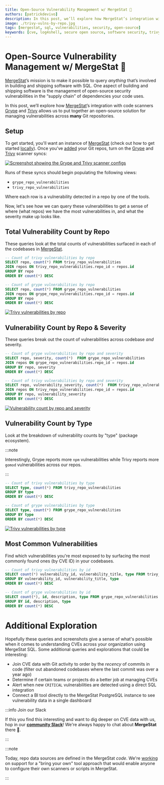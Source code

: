```yaml
---
title: Open-Source Vulnerability Management w/ MergeStat 🔎
authors: [patrickdevivo]
description: In this post, we’ll explore how MergeStat’s integration with code scanners Grype and Trivy allows us to put together an open-source solution for managing vulnerabilities across many Git repositories.
image: ./trivy-vulns-by-repo.jpg
tags: [mergestat, sql, vulnerabilities, security, open-source]
keywords: [cve, log4shell, secure open source, software security, trivy, trivy scan, grype, grype scan]
---
```


# Open-Source Vulnerability Management w/ MergeStat 🔎

[MergeStat](https://www.mergestat.com/)’s mission is to make it possible to query *anything* that’s involved in building and shipping software with SQL.
One aspect of building and shipping software is the management of open-source security vulnerabilities in the “supply chain” of dependencies your code uses.

In this post, we’ll explore how [MergeStat](https://github.com/mergestat/mergestat)’s integration with code scanners [Grype](https://github.com/anchore/grype) and [Trivy](https://github.com/aquasecurity/trivy) allows us to put together an open-source solution for managing vulnerabilities across **many** Git repositories.

## Setup

To get started, you'll want an instance of [MergeStat](https://github.com/mergestat/mergestat) (check out how to get started [locally](/mergestat/getting-started/running-locally/)).
Once you've [added](/mergestat/setup/repo-auto-imports) your Git repos, turn on the [Grype](https://github.com/anchore/grype) and [Trivy](https://github.com/aquasecurity/trivy) scanner syncs:

[![Screenshot showing the Grype and Trivy scanner configs](scanner-config.jpg)](scanner-config.jpg)

Runs of these syncs should begin populating the following views:

- `grype_repo_vulnerabilities`
- `trivy_repo_vulnerabilities`

Where each row is a vulnerability detected in a repo by one of the tools.

Now, let's see how we can query these vulnerabilities to get a sense of where (what repos) we have the most vulnerabilities in, and what the severity make up looks like.

## Total Vulnerability Count by Repo

These queries look at the total counts of vulnerabilities surfaced in each of the codebases in [MergeStat](https://github.com/mergestat/mergestat).

```sql
-- Count of trivy vulnerabilities by repo
SELECT repo, count(*) FROM trivy_repo_vulnerabilities
JOIN repos ON trivy_repo_vulnerabilities.repo_id = repos.id
GROUP BY repo
ORDER BY count(*) DESC
```

```sql
-- Count of grype vulnerabilities by repo
SELECT repo, count(*) FROM grype_repo_vulnerabilities
JOIN repos ON grype_repo_vulnerabilities.repo_id = repos.id
GROUP BY repo
ORDER BY count(*) DESC
```

[![Trivy vulnerabilities by repo](trivy-vulns-by-repo.jpg)](trivy-vulns-by-repo.jpg)

## Vulnerability Count by Repo & Severity

These queries break out the count of vulnerabilities across codebase *and* severity.

```sql
-- Count of grype vulnerabilities by repo and severity
SELECT repo, severity, count(*)  FROM grype_repo_vulnerabilities
JOIN repos ON grype_repo_vulnerabilities.repo_id = repos.id
GROUP BY repo, severity
ORDER BY count(*) DESC
```

```sql
-- Count of trivy vulnerabilities by repo and severity
SELECT repo, vulnerability_severity, count(*)  FROM trivy_repo_vulnerabilities
JOIN repos ON trivy_repo_vulnerabilities.repo_id = repos.id
GROUP BY repo, vulnerability_severity
ORDER BY count(*) DESC
```

[![Vulnerability count by repo and severity](grype-vulns-by-repo-severity.jpg)](grype-vulns-by-repo-severity.jpg)

## Vulnerability Count by Type

Look at the breakdown of vulnerability counts by "type" (package ecosystem).

:::note

Interestingly, Grype reports more `npm` vulnerabilities while Trivy reports more `gomod` vulnerabilities across our repos.

:::

```sql
-- Count of trivy vulnerabilities by type
SELECT type, count(*) FROM trivy_repo_vulnerabilities
GROUP BY type
ORDER BY count(*) DESC
```

```sql
-- Count of grype vulnerabilities by type
SELECT type, count(*) FROM grype_repo_vulnerabilities
GROUP BY type
ORDER BY count(*) DESC
```
[![Trivy vulnerabilities by type](trivy-vulns-by-type.jpg)](trivy-vulns-by-type.jpg)

## Most Common Vulnerabilities

Find which vulnerabilities you're most exposed to by surfacing the most commonly found ones (by CVE ID) in your codebases.

```sql
-- Count of trivy vulnerabilities by id
SELECT count(*) vulnerability_id, vulnerability_title, type FROM trivy_repo_vulnerabilities
GROUP BY vulnerability_id, vulnerability_title, type
ORDER BY count(*) DESC
```

```sql
-- Count of grype vulnerabilities by id
SELECT count(*), id, description, type FROM grype_repo_vulnerabilities
GROUP BY id, description, type
ORDER BY count(*) DESC
```

# Additional Exploration

Hopefully these queries and screenshots give a sense of what's possible when it comes to understanding CVEs across your organization using MergeStat SQL.
Some additional queries and explorations that could be interesting:

- Join CVE data with Git activity to order by the *recency* of commits in code (filter out abandoned codebases where the last commit was over a year ago)
- Determine if certain teams or projects do a better job at managing CVEs
- Alert when new `CRITICAL` vulnerabilities are detected using a direct SQL integration
- Connect a BI tool directly to the MergeStat PostgreSQL instance to see vulnerability data in a single dashboard

:::info Join our Slack

If this you find this interesting and want to dig deeper on CVE data with us, hop in our [**community Slack**](https://join.slack.com/t/mergestatcommunity/shared_invite/zt-xvvtvcz9-w3JJVIdhLgEWrVrKKNXOYg)! We're always happy to chat about **MergeStat** there 🎉.

:::

:::note

Today, repo data sources are defined in the MergeStat *code*. We're [working](https://github.com/mergestat/mergestat/discussions/704) on support for a "bring your own" tool approach that would enable anyone to configure their own scanners or scripts in MergeStat.

:::
